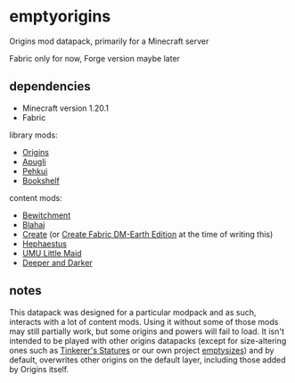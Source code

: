 # emptyorigins
Origins mod datapack, primarily for a Minecraft server

Fabric only for now, Forge version maybe later

## dependencies
- Minecraft version 1.20.1
- Fabric

library mods:
- [Origins](https://modrinth.com/mod/origins)
- [Apugli](https://modrinth.com/mod/apugli)
- [Pehkui](https://modrinth.com/mod/pehkui)
- [Bookshelf](https://modrinth.com/mod/bookshelf-lib)

content mods:
- [Bewitchment](https://modrinth.com/mod/bewitchment)
- [Blahaj](https://modrinth.com/mod/mcr_blahaj)
- [Create](https://modrinth.com/mod/create-fabric) \(or [Create Fabric DM-Earth Edition](https://modrinth.com/mod/create-fabric-dme-edition) at the time of writing this\)
- [Hephaestus](https://modrinth.com/mod/hephaestus)
- [UMU Little Maid](https://modrinth.com/mod/umu-little-maid)
- [Deeper and Darker](https://modrinth.com/mod/deeperdarker)

## notes
This datapack was designed for a particular modpack and as such, interacts with a lot of content mods.
Using it without some of those mods may still partially work, but some origins and powers will fail to load.
It isn't intended to be played with other origins datapacks
\(except for size-altering ones such as [Tinkerer's Statures](https://modrinth.com/datapack/tinkerers-statures)
or our own project [emptysizes](https://github.com/edensiiln/emptysizes)\) and by default,
overwrites other origins on the default layer, including those added by Origins itself.
